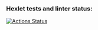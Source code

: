 ### Hexlet tests and linter status:
[![Actions Status](https://github.com/remortalite/python-project-49/actions/workflows/hexlet-check.yml/badge.svg)](https://github.com/remortalite/python-project-49/actions)
